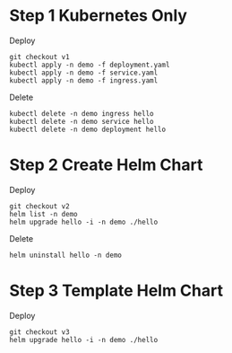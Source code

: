 # Step 1 Kubernetes Only
Deploy
```
git checkout v1
kubectl apply -n demo -f deployment.yaml
kubectl apply -n demo -f service.yaml
kubectl apply -n demo -f ingress.yaml
```
Delete
```
kubectl delete -n demo ingress hello
kubectl delete -n demo service hello
kubectl delete -n demo deployment hello
```

# Step 2 Create Helm Chart
Deploy
```
git checkout v2
helm list -n demo
helm upgrade hello -i -n demo ./hello
```
Delete
```
helm uninstall hello -n demo
```

# Step 3 Template Helm Chart
Deploy
```
git checkout v3
helm upgrade hello -i -n demo ./hello
```